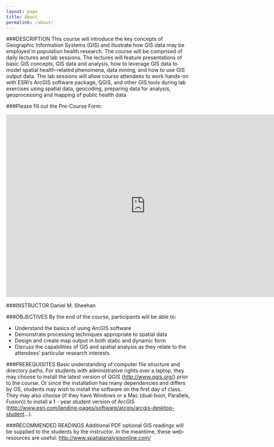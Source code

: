 ```yaml
---
layout: page
title: About
permalink: /about/
---
```


###DESCRIPTION
This course will introduce the key concepts of Geographic Information Systems (GIS) and illustrate how GIS data may be employed in population health research. The course will be comprised of daily lectures and lab sessions. The lectures will feature presentations of basic GIS concepts, GIS data and analysis, how to leverage GIS data to model spatial health-related phenomena, data mining, and how to use GIS output data. The lab sessions will allow course attendees to work hands-on with ESRI’s ArcGIS software package, QGIS, and other GIS tools during lab exercises using spatial data, geocoding, preparing data for analysis, geoprocessing and mapping of public health data

###Please fill out the Pre-Course Form:
<iframe src="https://docs.google.com/forms/d/193LcHw0iIaNicLXOFtHEtHbcWYVP7w6ZYXspWYKpNFo/viewform?embedded=true" width="760" height="500" frameborder="0" marginheight="0" marginwidth="0">Loading...</iframe>



###INSTRUCTOR
Daniel M. Sheehan

###OBJECTIVES
By the end of the course, participants will be able to:

* Understand the basics of using ArcGIS software
* Demonstrate processing techniques appropriate to spatial data
* Design and create map output in both static and dynamic form
* Discuss the capabilities of GIS and spatial analysis as they relate to the attendees’ particular research interests

###PREREQUISITES
Basic understanding of computer file structure and directory paths. For students with administrative rights over a laptop, they may choose to install the latest version of QGIS (http://www.qgis.org/) prior to the course. Or since the installation has many dependencies and differs by OS, students may wish to install the software on the first day of class. They may also choose (if they have Windows or a Mac (dual-boot, Parallels, Fusion)) to install a 1 - year student version of ArcGIS (http://www.esri.com/landing-pages/software/arcgis/arcgis-desktop-student...). 

###RECOMMENDED READINGS
Additional PDF optional GIS readings will be supplied to the students by the instructor. In the meantime, these web-resources are useful:
http://www.spatialanalysisonline.com/